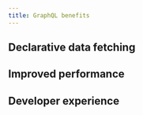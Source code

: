 ```yaml
---
title: GraphQL benefits
---
```


## Declarative data fetching

## Improved performance

## Developer experience